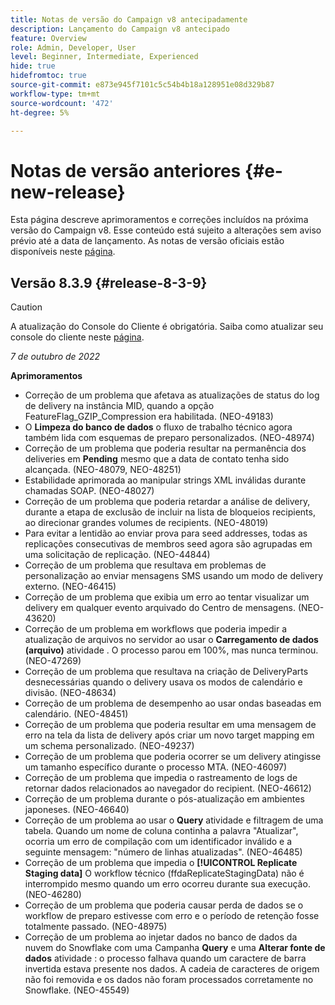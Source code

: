 ```yaml
---
title: Notas de versão do Campaign v8 antecipadamente
description: Lançamento do Campaign v8 antecipado
feature: Overview
role: Admin, Developer, User
level: Beginner, Intermediate, Experienced
hide: true
hidefromtoc: true
source-git-commit: e873e945f7101c5c54b4b18a128951e08d329b87
workflow-type: tm+mt
source-wordcount: '472'
ht-degree: 5%

---
```


# Notas de versão anteriores {#e-new-release}

Esta página descreve aprimoramentos e correções incluídos na próxima versão do Campaign v8. Esse conteúdo está sujeito a alterações sem aviso prévio até a data de lançamento. As notas de versão oficiais estão disponíveis neste [página](../start/release-notes.md).

## Versão 8.3.9 {#release-8-3-9}

>[!CAUTION]
>
> A atualização do Console do Cliente é obrigatória. Saiba como atualizar seu console do cliente neste [página](../start/connect.md#download-ac-console).

_7 de outubro de 2022_

**Aprimoramentos**

* Correção de um problema que afetava as atualizações de status do log de delivery na instância MID, quando a opção FeatureFlag_GZIP_Compression era habilitada. (NEO-49183)
* O **Limpeza do banco de dados** o fluxo de trabalho técnico agora também lida com esquemas de preparo personalizados. (NEO-48974)
* Correção de um problema que poderia resultar na permanência dos deliveries em **Pending** mesmo que a data de contato tenha sido alcançada. (NEO-48079, NEO-48251)
* Estabilidade aprimorada ao manipular strings XML inválidas durante chamadas SOAP. (NEO-48027)
* Correção de um problema que poderia retardar a análise de delivery, durante a etapa de exclusão de incluir na lista de bloqueios recipients, ao direcionar grandes volumes de recipients. (NEO-48019)
* Para evitar a lentidão ao enviar prova para seed addresses, todas as replicações consecutivas de membros seed agora são agrupadas em uma solicitação de replicação. (NEO-44844)
* Correção de um problema que resultava em problemas de personalização ao enviar mensagens SMS usando um modo de delivery externo. (NEO-46415)
* Correção de um problema que exibia um erro ao tentar visualizar um delivery em qualquer evento arquivado do Centro de mensagens. (NEO-43620)
* Correção de um problema em workflows que poderia impedir a atualização de arquivos no servidor ao usar o **Carregamento de dados (arquivo)** atividade . O processo parou em 100%, mas nunca terminou. (NEO-47269)
* Correção de um problema que resultava na criação de DeliveryParts desnecessárias quando o delivery usava os modos de calendário e divisão. (NEO-48634)
* Correção de um problema de desempenho ao usar ondas baseadas em calendário. (NEO-48451)
* Correção de um problema que poderia resultar em uma mensagem de erro na tela da lista de delivery após criar um novo target mapping em um schema personalizado. (NEO-49237)
* Correção de um problema que poderia ocorrer se um delivery atingisse um tamanho específico durante o processo MTA. (NEO-46097)
* Correção de um problema que impedia o rastreamento de logs de retornar dados relacionados ao navegador do recipient. (NEO-46612)
* Correção de um problema durante o pós-atualização em ambientes japoneses. (NEO-46640)
* Correção de um problema ao usar o **Query** atividade e filtragem de uma tabela. Quando um nome de coluna continha a palavra &quot;Atualizar&quot;, ocorria um erro de compilação com um identificador inválido e a seguinte mensagem: &quot;número de linhas atualizadas&quot;. (NEO-46485)
* Correção de um problema que impedia o **[!UICONTROL Replicate Staging data]** O workflow técnico (ffdaReplicateStagingData) não é interrompido mesmo quando um erro ocorreu durante sua execução. (NEO-46280)
* Correção de um problema que poderia causar perda de dados se o workflow de preparo estivesse com erro e o período de retenção fosse totalmente passado. (NEO-48975)
* Correção de um problema ao injetar dados no banco de dados da nuvem do Snowflake com uma Campanha **Query** e uma **Alterar fonte de dados** atividade : o processo falhava quando um caractere de barra invertida estava presente nos dados. A cadeia de caracteres de origem não foi removida e os dados não foram processados corretamente no Snowflake. (NEO-45549)
